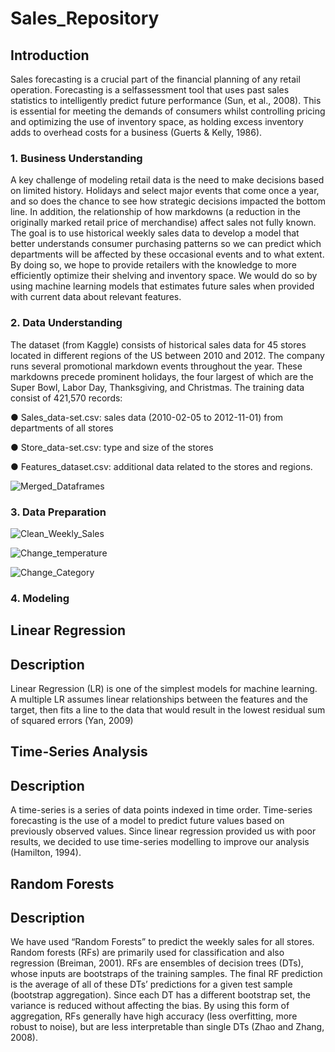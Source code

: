 # Sales_Repository

## Introduction 
Sales forecasting is a crucial part of the financial planning of any retail operation. Forecasting is a selfassessment tool that uses past sales statistics to intelligently predict future performance (Sun, et al., 2008). This is essential for meeting the demands of consumers whilst controlling pricing and optimizing the use of inventory space, as holding excess inventory adds to overhead costs for a business (Guerts & Kelly, 1986).
   
### 1. Business Understanding
 A key challenge of modeling retail data is the need to make decisions based on limited history. Holidays and select major events that come once a year, and so does the chance to see how strategic decisions impacted the bottom line. In addition, the relationship of how markdowns (a reduction in the originally marked retail price of merchandise) affect sales not fully known. The goal is to use historical weekly sales data to develop a model that better understands consumer purchasing patterns so we can predict which departments will be affected by these occasional events and to what extent. By doing so, we hope to provide retailers with the knowledge to more efficiently optimize their shelving and inventory space. We would do so by using machine learning models that estimates future sales when provided with current data about relevant features.
   
### 2. Data Understanding
   The dataset (from Kaggle) consists of historical sales data for 45 stores located in different regions of the US between 2010 and 2012. The company runs several promotional markdown events throughout the year. These markdowns precede prominent holidays, the four largest of which are the Super Bowl, Labor Day, Thanksgiving, and Christmas. The training data consist of 421,570 records: 
   
   ● Sales_data-set.csv: sales data (2010-02-05 to 2012-11-01) from departments of all stores 
   
   ● Store_data-set.csv: type and size of the stores 
   
   ● Features_dataset.csv: additional data related to the stores and regions.
   
![Merged_Dataframes](https://github.com/Hasan557/Sales_Repository/blob/master/Screenshots/Merged_Data_Frames.png)

### 3. Data Preparation

![Clean_Weekly_Sales](https://github.com/Hasan557/Sales_Repository/blob/master/Screenshots/Weekly_sales_clean.png)

![Change_temperature](https://github.com/Hasan557/Sales_Repository/blob/master/Screenshots/temperature_clean.png)

![Change_Category](https://github.com/Hasan557/Sales_Repository/blob/master/Screenshots/Category_Clean.png)


### 4. Modeling

## Linear Regression
## Description
   Linear Regression (LR) is one of the simplest models for machine learning. A multiple LR assumes linear relationships between the features and the target, then fits a line to the data that would result in the lowest residual sum of squared errors (Yan, 2009)
   

## Time-Series Analysis
## Description
   A time-series is a series of data points indexed in time order. Time-series forecasting is the use of a model to predict future values based on previously observed values. Since linear regression provided us with poor results, we decided to use time-series modelling to improve our analysis (Hamilton, 1994).

## Random Forests
## Description
   We have used “Random Forests” to predict the weekly sales for all stores. Random forests (RFs) are primarily used for classification and also regression (Breiman, 2001).
RFs are ensembles of decision trees (DTs), whose inputs are bootstraps of the training samples. The final RF prediction is the average of all of these DTs’ predictions for a given test sample (bootstrap aggregation). Since each DT has a different bootstrap set, the variance is reduced without affecting the bias. By using this form of aggregation, RFs generally have high accuracy (less overfitting, more robust to noise), but are less interpretable than single DTs (Zhao and Zhang, 2008).




